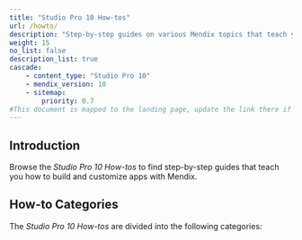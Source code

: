 ```yaml
---
title: "Studio Pro 10 How-tos"
url: /howto/
description: "Step-by-step guides on various Mendix topics that teach you how to build and customize apps."
weight: 15
no_list: false
description_list: true
cascade:
    - content_type: "Studio Pro 10"
    - mendix_version: 10
    - sitemap:
        priority: 0.7
#This document is mapped to the landing page, update the link there if renaming or moving the doc file.
---
```


## Introduction

Browse the *Studio Pro 10 How-tos* to find step-by-step guides that teach you how to build and customize apps with Mendix.

## How-to Categories

The *Studio Pro 10 How-tos* are divided into the following categories:
